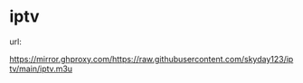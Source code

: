 # iptv

url:

https://mirror.ghproxy.com/https://raw.githubusercontent.com/skyday123/iptv/main/iptv.m3u
